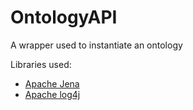 # OntologyAPI
A wrapper used to instantiate an ontology

Libraries used:
- [Apache Jena](https://jena.apache.org/)
- [Apache log4j](http://logging.apache.org/log4j/1.2/)
